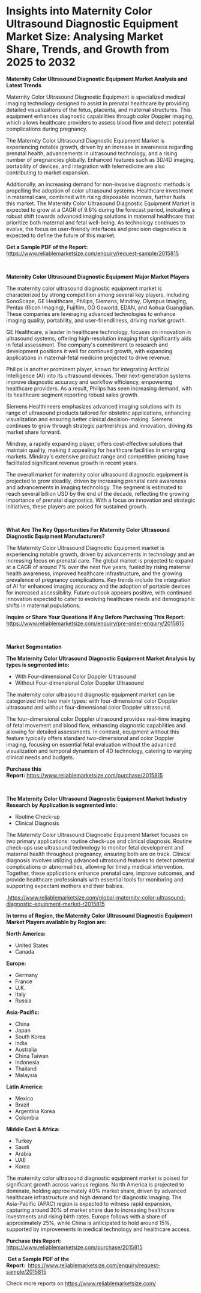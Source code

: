 <p><h1>Insights into Maternity Color Ultrasound Diagnostic Equipment Market Size: Analysing Market Share, Trends, and Growth from 2025 to 2032</h1></p><p><strong>Maternity Color Ultrasound Diagnostic Equipment Market Analysis and Latest Trends</strong></p>
<p><p>Maternity Color Ultrasound Diagnostic Equipment is specialized medical imaging technology designed to assist in prenatal healthcare by providing detailed visualizations of the fetus, placenta, and maternal structures. This equipment enhances diagnostic capabilities through color Doppler imaging, which allows healthcare providers to assess blood flow and detect potential complications during pregnancy. </p><p>The Maternity Color Ultrasound Diagnostic Equipment Market is experiencing notable growth, driven by an increase in awareness regarding prenatal health, advancements in ultrasound technology, and a rising number of pregnancies globally. Enhanced features such as 3D/4D imaging, portability of devices, and integration with telemedicine are also contributing to market expansion. </p><p>Additionally, an increasing demand for non-invasive diagnostic methods is propelling the adoption of color ultrasound systems. Healthcare investment in maternal care, combined with rising disposable incomes, further fuels this market. The Maternity Color Ultrasound Diagnostic Equipment Market is expected to grow at a CAGR of 9.6% during the forecast period, indicating a robust shift towards advanced imaging solutions in maternal healthcare that prioritize both maternal and fetal well-being. As technology continues to evolve, the focus on user-friendly interfaces and precision diagnostics is expected to define the future of this market.</p></p>
<p><strong>Get a Sample PDF of the Report:&nbsp;</strong> <a href="https://www.reliablemarketsize.com/enquiry/request-sample/2015815?utm_campaign=1929&utm_medium=2&utm_source=Github&utm_content=ia&utm_term=17012025&utm_id=maternity-color-ultrasound-diagnostic-equipment">https://www.reliablemarketsize.com/enquiry/request-sample/2015815</a></p>
<p>&nbsp;</p>
<p><strong>Maternity Color Ultrasound Diagnostic Equipment Major Market Players</strong></p>
<p><p>The maternity color ultrasound diagnostic equipment market is characterized by strong competition among several key players, including SonoScape, GE Healthcare, Philips, Siemens, Mindray, Olympus Imaging, Pentax (Ricoh Imaging), Fujifilm, GD Goworld, EDAN, and Aohua Guangdian. These companies are leveraging advanced technologies to enhance imaging quality, portability, and user-friendliness, driving market growth.</p><p>GE Healthcare, a leader in healthcare technology, focuses on innovation in ultrasound systems, offering high-resolution imaging that significantly aids in fetal assessment. The company's commitment to research and development positions it well for continued growth, with expanding applications in maternal-fetal medicine projected to drive revenue.</p><p>Philips is another prominent player, known for integrating Artificial Intelligence (AI) into its ultrasound devices. Their next-generation systems improve diagnostic accuracy and workflow efficiency, empowering healthcare providers. As a result, Philips has seen increasing demand, with its healthcare segment reporting robust sales growth.</p><p>Siemens Healthineers emphasizes advanced imaging solutions with its range of ultrasound products tailored for obstetric applications, enhancing visualization and ensuring better clinical decision-making. Siemens continues to grow through strategic partnerships and innovation, driving its market share forward.</p><p>Mindray, a rapidly expanding player, offers cost-effective solutions that maintain quality, making it appealing for healthcare facilities in emerging markets. Mindray's extensive product range and competitive pricing have facilitated significant revenue growth in recent years.</p><p>The overall market for maternity color ultrasound diagnostic equipment is projected to grow steadily, driven by increasing prenatal care awareness and advancements in imaging technology. The segment is estimated to reach several billion USD by the end of the decade, reflecting the growing importance of prenatal diagnostics. With a focus on innovation and strategic initiatives, these players are poised for sustained growth.</p></p>
<p>&nbsp;</p>
<p><strong>What Are The Key Opportunities For Maternity Color Ultrasound Diagnostic Equipment Manufacturers?</strong></p>
<p><p>The Maternity Color Ultrasound Diagnostic Equipment market is experiencing notable growth, driven by advancements in technology and an increasing focus on prenatal care. The global market is projected to expand at a CAGR of around 7% over the next five years, fueled by rising maternal health awareness, improved healthcare infrastructure, and the growing prevalence of pregnancy complications. Key trends include the integration of AI for enhanced imaging accuracy and the adoption of portable devices for increased accessibility. Future outlook appears positive, with continued innovation expected to cater to evolving healthcare needs and demographic shifts in maternal populations.</p></p>
<p><strong>Inquire or Share Your Questions If Any Before Purchasing This Report:</strong> <a href="https://www.reliablemarketsize.com/enquiry/pre-order-enquiry/2015815?utm_campaign=1929&utm_medium=2&utm_source=Github&utm_content=ia&utm_term=17012025&utm_id=maternity-color-ultrasound-diagnostic-equipment">https://www.reliablemarketsize.com/enquiry/pre-order-enquiry/2015815</a></p>
<p>&nbsp;</p>
<p><strong>Market Segmentation</strong></p>
<p><strong>The Maternity Color Ultrasound Diagnostic Equipment Market Analysis by types is segmented into:</strong></p>
<p><ul><li>With Four-dimensional Color Doppler Ultrasound</li><li>Without Four-dimensional Color Doppler Ultrasound</li></ul></p>
<p><p>The maternity color ultrasound diagnostic equipment market can be categorized into two main types: with four-dimensional color Doppler ultrasound and without four-dimensional color Doppler ultrasound. </p><p>The four-dimensional color Doppler ultrasound provides real-time imaging of fetal movement and blood flow, enhancing diagnostic capabilities and allowing for detailed assessments. In contrast, equipment without this feature typically offers standard two-dimensional and color Doppler imaging, focusing on essential fetal evaluation without the advanced visualization and temporal dynamism of 4D technology, catering to varying clinical needs and budgets.</p></p>
<p><strong>Purchase this Report:&nbsp;</strong><a href="https://www.reliablemarketsize.com/purchase/2015815?utm_campaign=1929&utm_medium=2&utm_source=Github&utm_content=ia&utm_term=17012025&utm_id=maternity-color-ultrasound-diagnostic-equipment">https://www.reliablemarketsize.com/purchase/2015815</a></p>
<p>&nbsp;</p>
<p><strong>The Maternity Color Ultrasound Diagnostic Equipment Market Industry Research by Application is segmented into:</strong></p>
<p><ul><li>Routine Check-up</li><li>Clinical Diagnosis</li></ul></p>
<p><p>The Maternity Color Ultrasound Diagnostic Equipment Market focuses on two primary applications: routine check-ups and clinical diagnosis. Routine check-ups use ultrasound technology to monitor fetal development and maternal health throughout pregnancy, ensuring both are on track. Clinical diagnosis involves utilizing advanced ultrasound features to detect potential complications or abnormalities, allowing for timely medical intervention. Together, these applications enhance prenatal care, improve outcomes, and provide healthcare professionals with essential tools for monitoring and supporting expectant mothers and their babies.</p></p>
<p><a href="https://www.reliablemarketsize.com/global-maternity-color-ultrasound-diagnostic-equipment-market-r2015815?utm_campaign=1929&utm_medium=2&utm_source=Github&utm_content=ia&utm_term=17012025&utm_id=maternity-color-ultrasound-diagnostic-equipment">&nbsp;https://www.reliablemarketsize.com/global-maternity-color-ultrasound-diagnostic-equipment-market-r2015815</a></p>
<p><strong>In terms of Region, the Maternity Color Ultrasound Diagnostic Equipment Market Players available by Region are:</strong></p>
<p>
    <p> <strong> North America: </strong>
        <ul>
            <li>United States</li>
            <li>Canada</li>
        </ul>
        </p> 
    <p> <strong> Europe: </strong>
        <ul>
            <li>Germany</li>
            <li>France</li>
            <li>U.K.</li>
            <li>Italy</li>
            <li>Russia</li>
        </ul>
        </p> 
    <p> <strong> Asia-Pacific: </strong>
        <ul>
            <li>China</li>
            <li>Japan</li>
            <li>South Korea</li>
            <li>India</li>
            <li>Australia</li>
            <li>China Taiwan</li>
            <li>Indonesia</li>
            <li>Thailand</li>
            <li>Malaysia</li>
        </ul>
        </p> 
    <p> <strong> Latin America: </strong>
        <ul>
            <li>Mexico</li>
            <li>Brazil</li>
            <li>Argentina Korea</li>
            <li>Colombia</li>
        </ul>
        </p> 
    <p> <strong> Middle East & Africa: </strong>
        <ul>
            <li>Turkey</li>
            <li>Saudi</li>
            <li>Arabia</li>
            <li>UAE</li>
            <li>Korea</li>
        </ul>
    </p>
    </p>
<p><p>The maternity color ultrasound diagnostic equipment market is poised for significant growth across various regions. North America is projected to dominate, holding approximately 40% market share, driven by advanced healthcare infrastructure and high demand for diagnostic imaging. The Asia-Pacific (APAC) region is expected to witness rapid expansion, capturing around 30% of market share due to increasing healthcare investments and rising birth rates. Europe follows with a share of approximately 25%, while China is anticipated to hold around 15%, supported by improvements in medical technology and healthcare access.</p></p>
<p><strong>Purchase this Report: </strong><a href="https://www.reliablemarketsize.com/purchase/2015815?utm_campaign=1929&utm_medium=2&utm_source=Github&utm_content=ia&utm_term=17012025&utm_id=maternity-color-ultrasound-diagnostic-equipment">https://www.reliablemarketsize.com/purchase/2015815</a></p>
<p>&nbsp;<strong>Get a Sample PDF of the Report:&nbsp;&nbsp;</strong><a href="https://www.reliablemarketsize.com/enquiry/request-sample/2015815?utm_campaign=1929&utm_medium=2&utm_source=Github&utm_content=ia&utm_term=17012025&utm_id=maternity-color-ultrasound-diagnostic-equipment">https://www.reliablemarketsize.com/enquiry/request-sample/2015815</a></p>
<p><strong></strong></p>
<p>Check more reports on <a href="https://www.reliablemarketsize.com/?utm_campaign=1929&utm_medium=2&utm_source=Github&utm_content=ia&utm_term=17012025&utm_id=maternity-color-ultrasound-diagnostic-equipment">https://www.reliablemarketsize.com/</a></p>